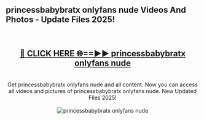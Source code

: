 <h2>princessbabybratx onlyfans nude Videos And Photos - Update Files 2025!</h2>
<br>
<div align="center">
<h2><a href="https://linkcuts.com/hfmhzwbr" rel="nofollow">🔴 CLICK HERE 🌐==►► princessbabybratx onlyfans nude</a></h2>
<br>
Get princessbabybratx onlyfans nude and all content. Now you can access all videos and pictures of princessbabybratx onlyfans nude. New Updated Files 2025!
<br>
<br>
<a href="https://linkcuts.com/hfmhzwbr" rel="nofollow" data-target="animated-image.originalLink"><img src="https://i.ibb.co.com/WyWwxjT/player-gif2.gif" alt="princessbabybratx onlyfans nude" style="max-width: 100%; display: inline-block;" data-target="animated-image.originalImage"></a>
</div>
<br>